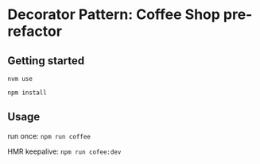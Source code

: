 # Decorator Pattern: Coffee Shop pre-refactor
## Getting started
`nvm use`

`npm install`

## Usage

run once: `npm run coffee`

HMR keepalive: `npm run cofee:dev`